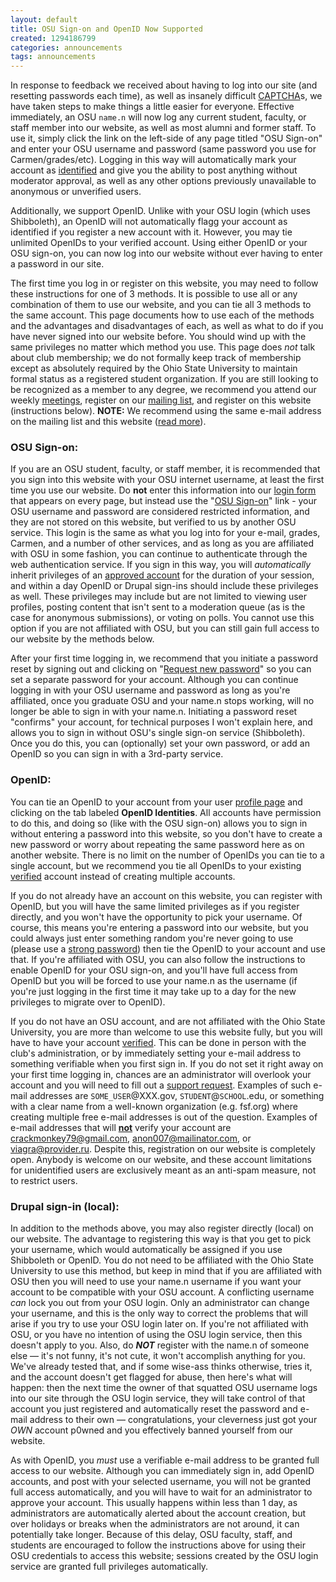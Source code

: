 ```yaml
---
layout: default
title: OSU Sign-on and OpenID Now Supported
created: 1294186799
categories: announcements
tags: announcements
---
```

In response to feedback we received about having to log into our site (and resetting passwords each time), as well as insanely difficult [CAPTCHA](http://en.wikipedia.org/wiki/Captcha)s, we have taken steps to make things a little easier for everyone. Effective immediately, an OSU `name.n` will now log any current student, faculty, or staff member into our website, as well as most alumni and former staff. To use it, simply click the link on the left-side of any page titled "OSU Sign-on" and enter your OSU username and password (same password you use for Carmen/grades/etc). Logging in this way will automatically mark your account as [identified](/node/9) and give you the ability to post anything without moderator approval, as well as any other options previously unavailable to anonymous or unverified users.

Additionally, we support OpenID. Unlike with your OSU login (which uses Shibboleth), an OpenID will not automatically flagg your account as identified if you register a new account with it. However, you may tie unlimited OpenIDs to your verified account. Using either OpenID or your OSU sign-on, you can now log into our website without ever having to enter a password in our site.

The first time you log in or register on this website, you may need to follow these instructions for one of 3 methods. It is possible to use all or any combination of them to use our website, and you can tie all 3 methods to the same account. This page documents how to use each of the methods and the advantages and disadvantages of each, as well as what to do if you have never signed into our website before. You should wind up with the same privileges no matter which method you use. This page does _not_ talk about club membership; we do not formally keep track of membership except as absolutely required by the Ohio State University to maintain formal status as a registered student organization. If you are still looking to be recognized as a member to any degree, we recommend you attend our weekly [meetings](/meetings), register on our [mailing list](http://mail.cse.ohio-state.edu/mailman/listinfo/opensource), and register on this website (instructions below). **NOTE:** We recommend using the same e-mail address on the mailing list and this website ([read more](/mailinglist-info)).

### OSU Sign-on:

If you are an OSU student, faculty, or staff member, it is recommended that you sign into this website with your OSU internet username, at least the first time you use our website. Do **not** enter this information into our [login form](/user/login "login form") that appears on every page, but instead use the "[OSU Sign-on](https://opensource.cse.ohio-state.edu/Shibboleth.sso/Login?target=https%3A%2F%2Fopensource.cse.ohio-state.edu%2Fshib_login%2Fnode "OSU Sign-on")" link - your OSU username and password are considered restricted information, and they are not stored on this website, but verified to us by another OSU service. This login is the same as what you log into for your e-mail, grades, Carmen, and a number of other services, and as long as you are affiliated with OSU in some fashion, you can continue to authenticate through the web authentication service. If you sign in this way, you will _automatically_ inherit privileges of an [approved account](/get_verified "approved account") for the duration of your session, and within a day OpenID or Drupal sign-ins should include these privileges as well. These privileges may include but are not limited to viewing user profiles, posting content that isn't sent to a moderation queue (as is the case for anonymous submissions), or voting on polls. You cannot use this option if you are not affiliated with OSU, but you can still gain full access to our website by the methods below.

After your first time logging in, we recommend that you initiate a password reset by signing out and clicking on "[Request new password](/user/password "Request new password")" so you can set a separate password for your account. Although you can continue logging in with your OSU username and password as long as you're affiliated, once you graduate OSU and your name.n stops working, will no longer be able to sign in with your name.n. Initiating a password reset "confirms" your account, for technical purposes I won't explain here, and allows you to sign in without OSU's single sign-on service (Shibboleth). Once you do this, you can (optionally) set your own password, or add an OpenID so you can sign in with a 3rd-party service.

### OpenID:

You can tie an OpenID to your account from your user [profile page](/user "profile page") and clicking on the tab labeled **OpenID Identities**. All accounts have permission to do this, and doing so (like with the OSU sign-on) allows you to sign in without entering a password into this website, so you don't have to create a new password or worry about repeating the same password here as on another website. There is no limit on the number of OpenIDs you can tie to a single account, but we recommend you tie all OpenIDs to your existing [verified](/get_verified "verified") account instead of creating multiple accounts.

If you do not already have an account on this website, you can register with OpenID, but you will have the same limited privileges as if you register directly, and you won't have the opportunity to pick your username. Of course, this means you're entering a password into our website, but you could always just enter something random you're never going to use (please use a [strong password](https://www.grc.com/passwords "strong password")) then tie the OpenID to your account and use that. If you're affiliated with OSU, you can also follow the instructions to enable OpenID for your OSU sign-on, and you'll have full access from OpenID but you will be forced to use your name.n as the username (if you're just logging in the first time it may take up to a day for the new privileges to migrate over to OpenID).

If you do not have an OSU account, and are not affiliated with the Ohio State University, you are more than welcome to use this website fully, but you will have to have your account [verified](/get_verified "verified"). This can be done in person with the club's administration, or by immediately setting your e-mail address to something verifiable when you first sign in. If you do not set it right away on your first time logging in, chances are an administrator will overlook your account and you will need to fill out a [support request](/contact "support request"). Examples of such e-mail addresses are `SOME_USER`@XXX.gov, `STUDENT`@`SCHOOL`.edu, or something with a clear name from a well-known organization (e.g. fsf.org) where creating multiple free e-mail addresses is out of the question. Examples of e-mail addresses that will <span style="text-decoration: underline;">**not**</span> verify your account are crackmonkey79@gmail.com, anon007@mailinator.com, or viagra@provider.ru. Despite this, registration on our website is completely open. Anybody is welcome on our website, and these account limitations for unidentified users are exclusively meant as an anti-spam measure, not to restrict users.

### Drupal sign-in (local):

In addition to the methods above, you may also register directly (local) on our website. The advantage to registering this way is that you get to pick your username, which would automatically be assigned if you use Shibboleth or OpenID. You do not need to be affiliated with the Ohio State University to use this method, but keep in mind that if you are affiliated with OSU then you will need to use your name.n username if you want your account to be compatible with your OSU account. A conflicting username _can_ lock you out from your OSU login. Only an administrator can change your username, and this is the only way to correct the problems that will arise if you try to use your OSU login later on. If you're not affiliated with OSU, or you have no intention of using the OSU login service, then this doesn't apply to you. Also, do **_NOT_** register with the name.n of someone else — it's not funny, it's not cute, it won't accomplish anything for you. We've already tested that, and if some wise-ass thinks otherwise, tries it, and the account doesn't get flagged for abuse, then here's what will happen: then the next time the owner of that squatted OSU username logs into our site through the OSU login service, they will take control of that account you just registered and automatically reset the password and e-mail address to their own — congratulations, your cleverness just got your _OWN_ account p0wned and you effectively banned yourself from our website.

As with OpenID, you _must_ use a verifiable e-mail address to be granted full access to our website. Although you can immediately sign in, add OpenID accounts, and post with your selected username, you will not be granted full access automatically, and you will have to wait for an administrator to approve your account. This usually happens within less than 1 day, as administrators are automatically alerted about the account creation, but over holidays or breaks when the administrators are not around, it can potentially take longer. Because of this delay, OSU faculty, staff, and students are encouraged to follow the instructions above for using their OSU credentials to access this website; sessions created by the OSU login service are granted full privileges automatically.
